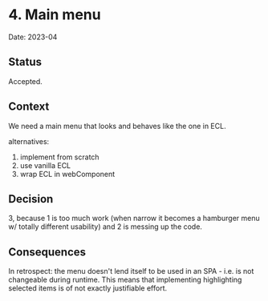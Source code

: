 # 4. Main menu

Date: 2023-04

## Status

Accepted.

## Context

We need a main menu that looks and behaves like the one in ECL.

alternatives:

1. implement from scratch
2. use vanilla ECL
3. wrap ECL in webComponent

## Decision

3, because 1 is too much work (when narrow it becomes a hamburger menu w/ totally different usability) and 2 is messing up the code.

## Consequences

In retrospect: the menu doesn't lend itself to be used in an SPA - i.e. is not changeable during runtime. This means that implementing highlighting selected items is of not exactly justifiable effort.